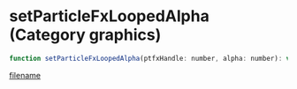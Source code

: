 # setParticleFxLoopedAlpha (Category graphics)

```js
function setParticleFxLoopedAlpha(ptfxHandle: number, alpha: number): void
```

[filename](setParticleFxLoopedAlpha_m.md ':include')